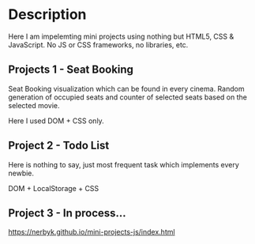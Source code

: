 # Description 
Here I am impelemting mini projects using nothing but HTML5, CSS & JavaScript. No JS or CSS frameworks, no libraries, etc.

## Projects 1 - Seat Booking
Seat Booking visualization which can be found in every cinema. Random generation of occupied seats and counter of selected seats based on the selected movie. 

Here I used DOM + CSS only.

## Project 2 - Todo List 
Here is nothing to say, just most frequent task which implements every newbie. 

DOM + LocalStorage + CSS

## Project 3 - In process...

https://nerbyk.github.io/mini-projects-js/index.html